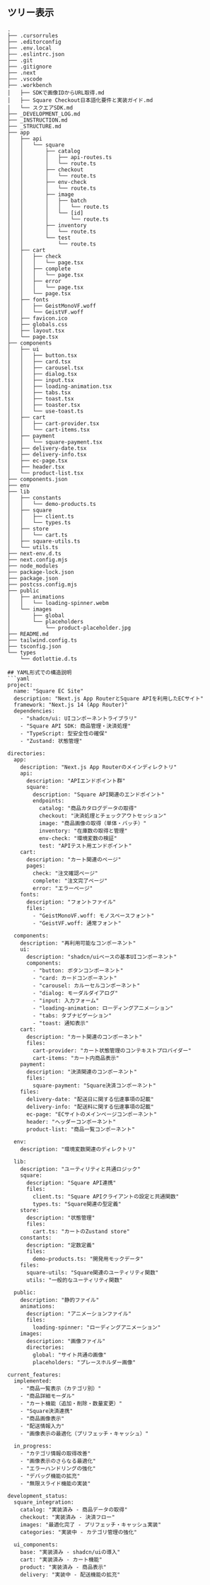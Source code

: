 ## ツリー表示
```tree
.
├── .cursorrules
├── .editorconfig
├── .env.local
├── .eslintrc.json
├── .git
├── .gitignore
├── .next
├── .vscode
├── .workbench
│   ├── SDKで画像IDからURL取得.md
│   ├── Square Checkout日本語化要件と実装ガイド.md
│   └── スクエアSDK.md
├── _DEVELOPMENT_LOG.md
├── _INSTRUCTION.md
├── _STRUCTURE.md
├── app
│   ├── api
│   │   └── square
│   │       ├── catalog
│   │       │   ├── api-routes.ts
│   │       │   └── route.ts
│   │       ├── checkout
│   │       │   └── route.ts
│   │       ├── env-check
│   │       │   └── route.ts
│   │       ├── image
│   │       │   ├── batch
│   │       │   │   └── route.ts
│   │       │   └── [id]
│   │       │       └── route.ts
│   │       ├── inventory
│   │       │   └── route.ts
│   │       └── test
│   │           └── route.ts
│   ├── cart
│   │   ├── check
│   │   │   └── page.tsx
│   │   ├── complete
│   │   │   └── page.tsx
│   │   ├── error
│   │   │   └── page.tsx
│   │   └── page.tsx
│   ├── fonts
│   │   ├── GeistMonoVF.woff
│   │   └── GeistVF.woff
│   ├── favicon.ico
│   ├── globals.css
│   ├── layout.tsx
│   └── page.tsx
├── components
│   ├── ui
│   │   ├── button.tsx
│   │   ├── card.tsx
│   │   ├── carousel.tsx
│   │   ├── dialog.tsx
│   │   ├── input.tsx
│   │   ├── loading-animation.tsx
│   │   ├── tabs.tsx
│   │   ├── toast.tsx
│   │   ├── toaster.tsx
│   │   └── use-toast.ts
│   ├── cart
│   │   ├── cart-provider.tsx
│   │   └── cart-items.tsx
│   ├── payment
│   │   └── square-payment.tsx
│   ├── delivery-date.tsx
│   ├── delivery-info.tsx
│   ├── ec-page.tsx
│   ├── header.tsx
│   └── product-list.tsx
├── components.json
├── env
├── lib
│   ├── constants
│   │   └── demo-products.ts
│   ├── square
│   │   ├── client.ts
│   │   └── types.ts
│   ├── store
│   │   └── cart.ts
│   ├── square-utils.ts
│   └── utils.ts
├── next-env.d.ts
├── next.config.mjs
├── node_modules
├── package-lock.json
├── package.json
├── postcss.config.mjs
├── public
│   ├── animations
│   │   └── loading-spinner.webm
│   └── images
│       ├── global
│       └── placeholders
│           └── product-placeholder.jpg
├── README.md
├── tailwind.config.ts
├── tsconfig.json
└── types
    └── dotlottie.d.ts

## YAML形式での構造説明
```yaml
project:
  name: "Square EC Site"
  description: "Next.js App RouterとSquare APIを利用したECサイト"
  framework: "Next.js 14 (App Router)"
  dependencies:
    - "shadcn/ui: UIコンポーネントライブラリ"
    - "Square API SDK: 商品管理・決済処理"
    - "TypeScript: 型安全性の確保"
    - "Zustand: 状態管理"

directories:
  app:
    description: "Next.js App Routerのメインディレクトリ"
    api:
      description: "APIエンドポイント群"
      square:
        description: "Square API関連のエンドポイント"
        endpoints:
          catalog: "商品カタログデータの取得"
          checkout: "決済処理とチェックアウトセッション"
          image: "商品画像の取得（単体・バッチ）"
          inventory: "在庫数の取得と管理"
          env-check: "環境変数の検証"
          test: "APIテスト用エンドポイント"
    cart:
      description: "カート関連のページ"
      pages:
        check: "注文確認ページ"
        complete: "注文完了ページ"
        error: "エラーページ"
    fonts:
      description: "フォントファイル"
      files:
        - "GeistMonoVF.woff: モノスペースフォント"
        - "GeistVF.woff: 通常フォント"

  components:
    description: "再利用可能なコンポーネント"
    ui:
      description: "shadcn/uiベースの基本UIコンポーネント"
      components:
        - "button: ボタンコンポーネント"
        - "card: カードコンポーネント"
        - "carousel: カルーセルコンポーネント"
        - "dialog: モーダルダイアログ"
        - "input: 入力フォーム"
        - "loading-animation: ローディングアニメーション"
        - "tabs: タブナビゲーション"
        - "toast: 通知表示"
    cart:
      description: "カート関連のコンポーネント"
      files:
        cart-provider: "カート状態管理のコンテキストプロバイダー"
        cart-items: "カート内商品表示"
    payment:
      description: "決済関連のコンポーネント"
      files:
        square-payment: "Square決済コンポーネント"
    files:
      delivery-date: "配送日に関する伝達事項の記載"
      delivery-info: "配送料に関する伝達事項の記載"
      ec-page: "ECサイトのメインページコンポーネント"
      header: "ヘッダーコンポーネント"
      product-list: "商品一覧コンポーネント"

  env:
    description: "環境変数関連のディレクトリ"

  lib:
    description: "ユーティリティと共通ロジック"
    square:
      description: "Square API連携"
      files:
        client.ts: "Square APIクライアントの設定と共通関数"
        types.ts: "Square関連の型定義"
    store:
      description: "状態管理"
      files:
        cart.ts: "カートのZustand store"
    constants:
      description: "定数定義"
      files:
        demo-products.ts: "開発用モックデータ"
    files:
      square-utils: "Square関連のユーティリティ関数"
      utils: "一般的なユーティリティ関数"

  public:
    description: "静的ファイル"
    animations:
      description: "アニメーションファイル"
      files:
        loading-spinner: "ローディングアニメーション"
    images:
      description: "画像ファイル"
      directories:
        global: "サイト共通の画像"
        placeholders: "プレースホルダー画像"

current_features:
  implemented:
    - "商品一覧表示（カテゴリ別）"
    - "商品詳細モーダル"
    - "カート機能（追加・削除・数量変更）"
    - "Square決済連携"
    - "商品画像表示"
    - "配送情報入力"
    - "画像表示の最適化（プリフェッチ・キャッシュ）"

  in_progress:
    - "カテゴリ情報の取得改善"
    - "画像表示のさらなる最適化"
    - "エラーハンドリングの強化"
    - "デバッグ機能の拡充"
    - "無限スライド機能の実装"

development_status:
  square_integration:
    catalog: "実装済み - 商品データの取得"
    checkout: "実装済み - 決済フロー"
    images: "最適化完了 - プリフェッチ・キャッシュ実装"
    categories: "実装中 - カテゴリ管理の強化"

  ui_components:
    base: "実装済み - shadcn/uiの導入"
    cart: "実装済み - カート機能"
    product: "実装済み - 商品表示"
    delivery: "実装中 - 配送機能の拡充"
```
